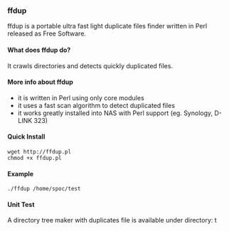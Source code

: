 ### ffdup ###

ffdup is a portable ultra fast light duplicate files finder written in Perl released as Free Software.

#### What does ffdup do? ####

It crawls directories and detects quickly duplicated files.

#### More info about ffdup ####

* it is written in Perl using only core modules
* it uses a fast scan algorithm to detect duplicated files
* it works greatly installed into NAS with Perl support (eg. Synology, D-LINK 323)

#### Quick Install ####

```
wget http://ffdup.pl
chmod +x ffdup.pl
```

#### Example ####

```
./ffdup /home/spoc/test

```

#### Unit Test ####

A directory tree maker with duplicates file is available under directory: t

